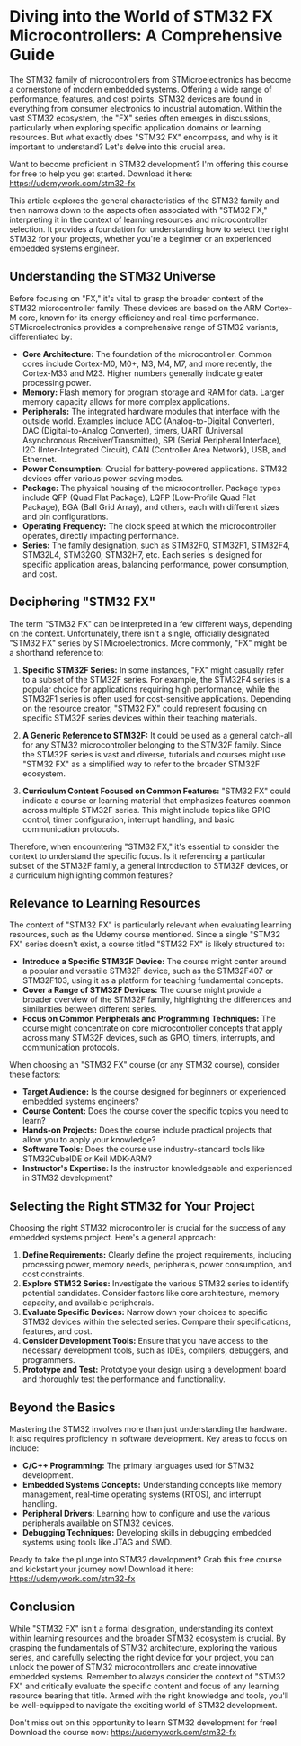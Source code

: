 # Diving into the World of STM32 FX Microcontrollers: A Comprehensive Guide

The STM32 family of microcontrollers from STMicroelectronics has become a cornerstone of modern embedded systems. Offering a wide range of performance, features, and cost points, STM32 devices are found in everything from consumer electronics to industrial automation.  Within the vast STM32 ecosystem, the "FX" series often emerges in discussions, particularly when exploring specific application domains or learning resources.  But what exactly does "STM32 FX" encompass, and why is it important to understand? Let's delve into this crucial area.

Want to become proficient in STM32 development? I'm offering this course for free to help you get started. Download it here:  https://udemywork.com/stm32-fx

This article explores the general characteristics of the STM32 family and then narrows down to the aspects often associated with "STM32 FX," interpreting it in the context of learning resources and microcontroller selection.  It provides a foundation for understanding how to select the right STM32 for your projects, whether you're a beginner or an experienced embedded systems engineer.

## Understanding the STM32 Universe

Before focusing on "FX," it's vital to grasp the broader context of the STM32 microcontroller family. These devices are based on the ARM Cortex-M core, known for its energy efficiency and real-time performance. STMicroelectronics provides a comprehensive range of STM32 variants, differentiated by:

*   **Core Architecture:** The foundation of the microcontroller. Common cores include Cortex-M0, M0+, M3, M4, M7, and more recently, the Cortex-M33 and M23.  Higher numbers generally indicate greater processing power.
*   **Memory:**  Flash memory for program storage and RAM for data. Larger memory capacity allows for more complex applications.
*   **Peripherals:**  The integrated hardware modules that interface with the outside world.  Examples include ADC (Analog-to-Digital Converter), DAC (Digital-to-Analog Converter), timers, UART (Universal Asynchronous Receiver/Transmitter), SPI (Serial Peripheral Interface), I2C (Inter-Integrated Circuit), CAN (Controller Area Network), USB, and Ethernet.
*   **Power Consumption:**  Crucial for battery-powered applications. STM32 devices offer various power-saving modes.
*   **Package:**  The physical housing of the microcontroller.  Package types include QFP (Quad Flat Package), LQFP (Low-Profile Quad Flat Package), BGA (Ball Grid Array), and others, each with different sizes and pin configurations.
*   **Operating Frequency:**  The clock speed at which the microcontroller operates, directly impacting performance.
*   **Series:**  The family designation, such as STM32F0, STM32F1, STM32F4, STM32L4, STM32G0, STM32H7, etc.  Each series is designed for specific application areas, balancing performance, power consumption, and cost.

## Deciphering "STM32 FX"

The term "STM32 FX" can be interpreted in a few different ways, depending on the context. Unfortunately, there isn't a single, officially designated "STM32 FX" series by STMicroelectronics. More commonly, "FX" might be a shorthand reference to:

1.  **Specific STM32F Series:** In some instances, "FX" might casually refer to a subset of the STM32F series. For example, the STM32F4 series is a popular choice for applications requiring high performance, while the STM32F1 series is often used for cost-sensitive applications. Depending on the resource creator, "STM32 FX" could represent focusing on specific STM32F series devices within their teaching materials.

2.  **A Generic Reference to STM32F:**  It could be used as a general catch-all for any STM32 microcontroller belonging to the STM32F family. Since the STM32F series is vast and diverse, tutorials and courses might use "STM32 FX" as a simplified way to refer to the broader STM32F ecosystem.

3.  **Curriculum Content Focused on Common Features:**  "STM32 FX" could indicate a course or learning material that emphasizes features common across multiple STM32F series. This might include topics like GPIO control, timer configuration, interrupt handling, and basic communication protocols.

Therefore, when encountering "STM32 FX," it's essential to consider the context to understand the specific focus.  Is it referencing a particular subset of the STM32F family, a general introduction to STM32F devices, or a curriculum highlighting common features?

## Relevance to Learning Resources

The context of "STM32 FX" is particularly relevant when evaluating learning resources, such as the Udemy course mentioned.  Since a single "STM32 FX" series doesn't exist, a course titled "STM32 FX" is likely structured to:

*   **Introduce a Specific STM32F Device:** The course might center around a popular and versatile STM32F device, such as the STM32F407 or STM32F103, using it as a platform for teaching fundamental concepts.
*   **Cover a Range of STM32F Devices:**  The course might provide a broader overview of the STM32F family, highlighting the differences and similarities between different series.
*   **Focus on Common Peripherals and Programming Techniques:** The course might concentrate on core microcontroller concepts that apply across many STM32F devices, such as GPIO, timers, interrupts, and communication protocols.

When choosing an "STM32 FX" course (or any STM32 course), consider these factors:

*   **Target Audience:** Is the course designed for beginners or experienced embedded systems engineers?
*   **Course Content:** Does the course cover the specific topics you need to learn?
*   **Hands-on Projects:** Does the course include practical projects that allow you to apply your knowledge?
*   **Software Tools:**  Does the course use industry-standard tools like STM32CubeIDE or Keil MDK-ARM?
*   **Instructor's Expertise:**  Is the instructor knowledgeable and experienced in STM32 development?

## Selecting the Right STM32 for Your Project

Choosing the right STM32 microcontroller is crucial for the success of any embedded systems project.  Here's a general approach:

1.  **Define Requirements:**  Clearly define the project requirements, including processing power, memory needs, peripherals, power consumption, and cost constraints.
2.  **Explore STM32 Series:**  Investigate the various STM32 series to identify potential candidates. Consider factors like core architecture, memory capacity, and available peripherals.
3.  **Evaluate Specific Devices:**  Narrow down your choices to specific STM32 devices within the selected series.  Compare their specifications, features, and cost.
4.  **Consider Development Tools:**  Ensure that you have access to the necessary development tools, such as IDEs, compilers, debuggers, and programmers.
5.  **Prototype and Test:**  Prototype your design using a development board and thoroughly test the performance and functionality.

## Beyond the Basics

Mastering the STM32 involves more than just understanding the hardware.  It also requires proficiency in software development. Key areas to focus on include:

*   **C/C++ Programming:**  The primary languages used for STM32 development.
*   **Embedded Systems Concepts:** Understanding concepts like memory management, real-time operating systems (RTOS), and interrupt handling.
*   **Peripheral Drivers:**  Learning how to configure and use the various peripherals available on STM32 devices.
*   **Debugging Techniques:**  Developing skills in debugging embedded systems using tools like JTAG and SWD.

Ready to take the plunge into STM32 development?  Grab this free course and kickstart your journey now!  Download it here: https://udemywork.com/stm32-fx

## Conclusion

While "STM32 FX" isn't a formal designation, understanding its context within learning resources and the broader STM32 ecosystem is crucial. By grasping the fundamentals of STM32 architecture, exploring the various series, and carefully selecting the right device for your project, you can unlock the power of STM32 microcontrollers and create innovative embedded systems. Remember to always consider the context of "STM32 FX" and critically evaluate the specific content and focus of any learning resource bearing that title. Armed with the right knowledge and tools, you'll be well-equipped to navigate the exciting world of STM32 development.

Don't miss out on this opportunity to learn STM32 development for free! Download the course now: https://udemywork.com/stm32-fx
